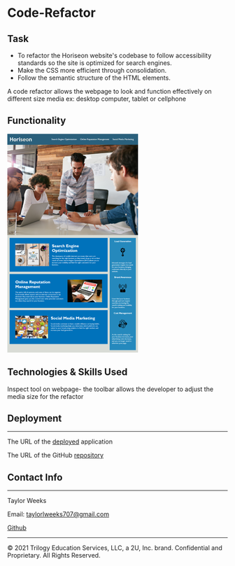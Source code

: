 # Code-Refactor

## Task

- To refactor the Horiseon website's codebase to follow accessibility standards so the site is optimized for search engines.
- Make the CSS more efficient through consolidation.
- Follow the semantic structure of the HTML elements.

A code refactor allows the webpage to look and function effectively on different size media ex: desktop computer, tablet or cellphone

## Functionality

![image](assets/images/Horiseon.png)

## Technologies & Skills Used

Inspect tool on webpage- the toolbar allows the developer to adjust the media size for the refactor

## Deployment
---
The URL of the [deployed](https://tweeks07.github.io/Code-Refactor/) application

The URL of the GitHub [repository](https://git@github.com/tweeks07/Code-Refactor)

## Contact Info
---
Taylor Weeks

Email:  taylorlweeks707@gmail.com

[Github](https://github.com/tweeks07)

---
© 2021 Trilogy Education Services, LLC, a 2U, Inc. brand. Confidential and Proprietary. All Rights Reserved.
